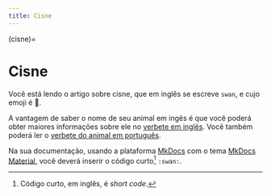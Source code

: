 ```yaml
---
title: Cisne
---
```


(cisne)=

# Cisne

Você está lendo o artigo sobre cisne, que em inglês se escreve 
`swan`, e cujo emoji é 🦢.

A vantagem de saber o nome de seu animal em ingês é que você poderá obter maiores informações sobre ele no [verbete em inglês](wikien:swan). 
Você também poderá ler o [verbete do animal em português](wikipt:cisne).

Na sua documentação, usando a plataforma [MkDocs](https://www.mkdocs.org/) com o tema [MkDocs Material](https://squidfunk.github.io/mkdocs-material/),
você deverá inserir o código curto[^1] `:swan:`.

[^1]: Código curto, em inglês, é *short code*.
